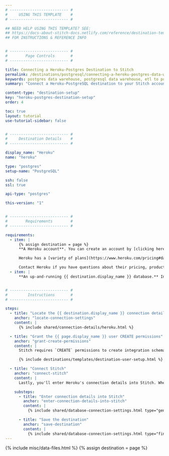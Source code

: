 ```yaml
---
# -------------------------- #
#     USING THIS TEMPLATE    #
# -------------------------- #

## NEED HELP USING THIS TEMPLATE? SEE:
## https://docs-about-stitch-docs.netlify.com/reference/destination-templates/destination-setup/
## FOR INSTRUCTIONS & REFERENCE INFO


# -------------------------- #
#        Page Controls       #
# -------------------------- #

title: Connecting a Heroku-Postgres Destination to Stitch
permalink: /destinations/postgresql/connecting-a-heroku-postgres-data-warehouse-to-stitch
keywords: postgres data warehouse, postgresql data warehouse, etl to postgres, postgres etl, postgresql etl, heroku data warehouse, heroku etl, heroku
summary: "Connect a Heroku-PostgreSQL destination to your Stitch account."

content-type: "destination-setup"
key: "heroku-postgres-destination-setup"
order: 4

toc: true
layout: tutorial
use-tutorial-sidebar: false


# -------------------------- #
#     Destination Details    #
# -------------------------- #

display_name: "Heroku"
name: "heroku"

type: "postgres"
setup-name: "PostgreSQL"

ssh: false
ssl: true

api-type: "postgres"

this-version: "1"


# -------------------------- #
#        Requirements        #
# -------------------------- #

requirements:
  - item: |
      {% assign destination = page %}
      **A Heroku account**. You can create an account by [clicking here](https://signup.heroku.com/){:target="new"} or entering `https://signup.heroku.com` in your browser.

      Heroku has a [variety of plans](https://www.heroku.com/pricing#databases){:target="new"} to choose from, including a Free option. Check out Heroku’s [Choosing the Right Heroku Postgres Plan article](https://devcenter.heroku.com/articles/heroku-postgres-plans){:target="new"} if you need some help selecting a plan.

      Contact Heroku if you have questions about their pricing, product features, or support.
  - item: |
      **An up-and-running {{ destination.display_name }} database.** Instructions for creating a {{ destination.display_name }} database are outside the scope of this tutorial; our instructions assume that you have a database up and running. For help getting started with {{ destination.display_name }}, refer to [Heroku's documentation](https://devcenter.heroku.com/articles/heroku-postgresql){:target="new"}.


# -------------------------- #
#         Instructions       #
# -------------------------- #

steps:
  - title: "Locate the {{ destination.display_name }} connection details"
    anchor: "locate-connection-settings"
    content: |
      {% include shared/connection-details/heroku.html %}

  - title: "Grant the {{ page.display_name }} user CREATE permissions"
    anchor: "grant-create-permissions"
    content: |
      Stitch requires `CREATE` permissions to create integration schemas and tables in your destination and load data. [By default](https://devcenter.heroku.com/articles/heroku-postgresql-credentials#the-default-credential){:target="new"}, {{ page.display_name }} credentials don't include `CREATE` permissions, so you'll need to grant them to the database user before continuing.

      {% include destinations/templates/destination-user-setup.html %}

  - title: "Connect Stitch"
    anchor: "connect-stitch"
    content: |
      Lastly, you'll enter Heroku's connection details into Stitch. When you do this, you'll use the **PostgreSQL** destination option, as noted below.

    substeps:
      - title: "Enter connection details into Stitch"
        anchor: "enter-connection-details-into-stitch"
        content: |
          {% include shared/database-connection-settings.html type="general" %}

      - title: "Save the destination"
        anchor: "save-destination"
        content: |
          {% include shared/database-connection-settings.html type="finish-up" %}
---
```

{% include misc/data-files.html %}
{% assign destination = page %}